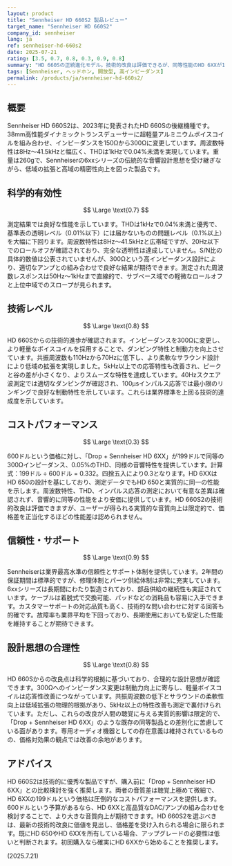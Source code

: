 ```yaml
---
layout: product
title: "Sennheiser HD 660S2 製品レビュー"
target_name: "Sennheiser HD 660S2"
company_id: sennheiser
lang: ja
ref: sennheiser-hd-660s2
date: 2025-07-21
rating: [3.5, 0.7, 0.8, 0.3, 0.9, 0.8]
summary: "HD 660Sの正統進化モデル。技術的改良は評価できるが、同等性能のHD 6XXが199ドルで入手可能なため、600ドルという価格設定は割高"
tags: [Sennheiser, ヘッドホン, 開放型, 高インピーダンス]
permalink: /products/ja/sennheiser-hd-660s2/
---
```

## 概要

Sennheiser HD 660S2は、2023年に発表されたHD 660Sの後継機種です。38mm高性能ダイナミックトランスデューサーに超軽量アルミニウムボイスコイルを組み合わせ、インピーダンスを150Ωから300Ωに変更しています。周波数特性は8Hz〜41.5kHzと幅広く、THDは1kHzで0.04%未満を実現しています。重量は260gで、Sennheiserの6xxシリーズの伝統的な音響設計思想を受け継ぎながら、低域の拡張と高域の精密性向上を図った製品です。

## 科学的有効性

$$ \Large \text{0.7} $$

測定結果では良好な性能を示しています。THDは1kHzで0.04%未満と優秀で、基準表の透明レベル（0.01%以下）には届かないものの問題レベル（0.1%以上）を大幅に下回ります。周波数特性は8Hz〜41.5kHzと広帯域ですが、20Hz以下でのロールオフが確認されており、完全な透明性は達成していません。S/N比の具体的数値は公表されていませんが、300Ωという高インピーダンス設計により、適切なアンプとの組み合わせで良好な結果が期待できます。測定された周波数レスポンスは50Hz〜1kHzまで直線的で、サブベース域での軽微なロールオフと上位中域でのスロープが見られます。

## 技術レベル

$$ \Large \text{0.8} $$

HD 660Sからの技術的進歩が確認されます。インピーダンスを300Ωに変更し、より軽量なボイスコイルを採用することで、ダンピング特性と制動力を向上させています。共振周波数も110Hzから70Hzに低下し、より柔軟なサラウンド設計により低域の拡張を実現しました。5kHz以上での応答特性も改善され、ピークと谷の差が小さくなり、よりスムーズな特性を達成しています。40Hzスクエア波測定では適切なダンピングが確認され、100μsインパルス応答では最小限のリンギングで良好な制動特性を示しています。これらは業界標準を上回る技術的達成度を示しています。

## コストパフォーマンス

$$ \Large \text{0.3} $$

600ドルという価格に対し、「Drop + Sennheiser HD 6XX」が199ドルで同等の300Ωインピーダンス、0.05%のTHD、同様の音響特性を提供しています。計算式：199ドル ÷ 600ドル = 0.332。四捨五入により0.3となります。HD 6XXはHD 650の設計を基にしており、測定データでもHD 650と実質的に同一の性能を示します。周波数特性、THD、インパルス応答の測定において有意な差異は確認されず、音響的に同等の性能をより安価に提供しています。HD 660S2の技術的改良は評価できますが、ユーザーが得られる実質的な音質向上は限定的で、価格差を正当化するほどの性能差は認められません。

## 信頼性・サポート

$$ \Large \text{0.9} $$

Sennheiserは業界最高水準の信頼性とサポート体制を提供しています。2年間の保証期間は標準的ですが、修理体制とパーツ供給体制は非常に充実しています。6xxシリーズは長期間にわたり製造されており、部品供給の継続性も実証されています。ケーブルは着脱式で交換可能、パッドなどの消耗品も容易に入手できます。カスタマーサポートの対応品質も高く、技術的な問い合わせに対する回答も的確です。故障率も業界平均を下回っており、長期使用においても安定した性能を維持することが期待できます。

## 設計思想の合理性

$$ \Large \text{0.8} $$

HD 660Sからの改良点は科学的根拠に基づいており、合理的な設計思想が確認できます。300Ωへのインピーダンス変更は制動力向上に寄与し、軽量ボイスコイルは応答性改善につながっています。共振周波数の低下とサラウンドの柔軟性向上は低域拡張の物理的根拠があり、5kHz以上の特性改善も測定で裏付けられています。ただし、これらの改良が人間の聴覚に与える実質的影響は限定的で、「Drop + Sennheiser HD 6XX」のような既存の同等製品との差別化に苦慮している面があります。専用オーディオ機器としての存在意義は維持されているものの、価格対効果の観点では改善の余地があります。

## アドバイス

HD 660S2は技術的に優秀な製品ですが、購入前に「Drop + Sennheiser HD 6XX」との比較検討を強く推奨します。両者の音質差は聴覚上極めて微細で、HD 6XXの199ドルという価格は圧倒的なコストパフォーマンスを提供します。600ドルという予算があるなら、HD 6XXと高品質なDAC/アンプの組み合わせを検討することで、より大きな音質向上が期待できます。HD 660S2を選ぶべきは、最新の技術的改良に価値を見出し、価格差を受け入れられる場合に限られます。既にHD 650やHD 6XXを所有している場合、アップグレードの必要性は低いと判断されます。初回購入なら確実にHD 6XXから始めることを推奨します。

(2025.7.21)

